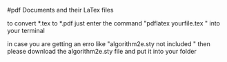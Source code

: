 #pdf Documents and their LaTex files

to convert *.tex to *.pdf just enter the command "pdflatex yourfile.tex " into your terminal

in case you are getting an erro like "algorithm2e.sty not included " then please
download the algorithm2e.sty file and put it into your folder
